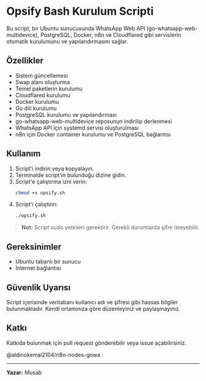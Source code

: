 # Opsify Bash Kurulum Scripti

Bu script, bir Ubuntu sunucusunda WhatsApp Web API (go-whatsapp-web-multidevice), PostgreSQL, Docker, n8n ve Cloudflared gibi servislerin otomatik kurulumunu ve yapılandırmasını sağlar.

## Özellikler
- Sistem güncellemesi
- Swap alanı oluşturma
- Temel paketlerin kurulumu
- Cloudflared kurulumu
- Docker kurulumu
- Go dili kurulumu
- PostgreSQL kurulumu ve yapılandırması
- go-whatsapp-web-multidevice reposunun indirilip derlenmesi
- WhatsApp API için systemd servisi oluşturulması
- n8n için Docker container kurulumu ve PostgreSQL bağlantısı

## Kullanım
1. Script'i indirin veya kopyalayın.
2. Terminalde script'in bulunduğu dizine gidin.
3. Script'e çalıştırma izni verin:
   ```bash
   chmod +x opsify.sh
   ```
4. Script'i çalıştırın:
   ```bash
   ./opsify.sh
   ```

> **Not:** Script sudo yetkileri gerektirir. Gerekli durumlarda şifre isteyebilir.

## Gereksinimler
- Ubuntu tabanlı bir sunucu
- İnternet bağlantısı

## Güvenlik Uyarısı
Script içerisinde veritabanı kullanıcı adı ve şifresi gibi hassas bilgiler bulunmaktadır. Kendi ortamınıza göre düzenleyiniz ve paylaşmayınız.

## Katkı
Katkıda bulunmak için pull request gönderebilir veya issue açabilirsiniz.

@aldinokemal2104/n8n-nodes-gowa

---

**Yazar:** Musab
